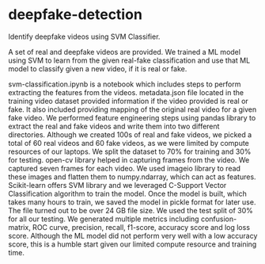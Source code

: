 # deepfake-detection

Identify deepfake videos using SVM Classifier.

A set of real and deepfake videos are provided. We trained a ML model using SVM to learn from the given real-fake classification and use that ML model to classify given a new video, if it is real or fake. 

svm-classification.ipynb is a notebook which includes steps to perform extracting the features from the videos. metadata.json file located in the training video dataset provided information if the video provided is real or fake. It also included providing mapping of the original real video for a given fake video. We performed feature engineering steps using pandas library to extract the real and fake videos and write them into two different directories. Although we created 100s of real and fake videos, we picked a total of 60 real videos and 60 fake videos, as we were limited by compute resources of our laptops. We split the dataset to 70% for training and 30% for testing. open-cv library helped in capturing frames from the video. We captured seven frames for each video. We used imageio library to read these images and flatten them to numpy.ndarray, which can act as features. Scikit-learn offers SVM library and we leveraged C-Support Vector Classification algorithm to train the model. Once the model is built, which takes many hours to train, we saved the model in pickle format for later use. The file turned out to be over 24 GB file size. We used the test split of 30% for all our testing. We generated multiple metrics including confusion-matrix, ROC curve, precision, recall, f1-score, accuracy score and log loss score. Although the ML model did not perform very well with a low accuracy score, this is a humble start given our limited compute resource and training time. 

 


